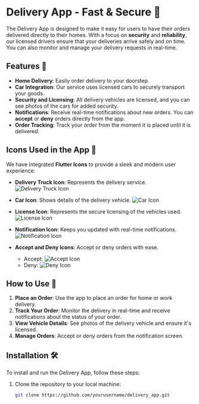 # Delivery App - Fast & Secure 🚚

The Delivery App is designed to make it easy for users to have their orders delivered directly to their homes. With a focus on **security** and **reliability**, our licensed drivers ensure that your deliveries arrive safely and on time. You can also monitor and manage your delivery requests in real-time.

## Features 🚀

- **Home Delivery**: Easily order delivery to your doorstep.
- **Car Integration**: Our service uses licensed cars to securely transport your goods.
- **Security and Licensing**: All delivery vehicles are licensed, and you can see photos of the cars for added security.
- **Notifications**: Receive real-time notifications about new orders. You can **accept** or **deny** orders directly from the app.
- **Order Tracking**: Track your order from the moment it is placed until it is delivered.

## Icons Used in the App 🎨

We have integrated **Flutter Icons** to provide a sleek and modern user experience:

- **Delivery Truck Icon**: Represents the delivery service.
  ![Delivery Truck Icon](https://img.icons8.com/ios-filled/50/000000/delivery-truck.png)

- **Car Icon**: Shows details of the delivery vehicle.
  ![Car Icon](https://img.icons8.com/ios-filled/50/000000/car.png)

- **License Icon**: Represents the secure licensing of the vehicles used.
  ![License Icon](https://img.icons8.com/ios-filled/50/000000/license.png)

- **Notification Icon**: Keeps you updated with real-time notifications.
  ![Notification Icon](https://img.icons8.com/ios-filled/50/000000/appointment-reminders.png)

- **Accept and Deny Icons**: Accept or deny orders with ease.
  - Accept: ![Accept Icon](https://img.icons8.com/ios-filled/50/000000/checkmark.png)
  - Deny: ![Deny Icon](https://img.icons8.com/ios-filled/50/000000/cancel.png)

## How to Use 📱

1. **Place an Order**: Use the app to place an order for home or work delivery.
2. **Track Your Order**: Monitor the delivery in real-time and receive notifications about the status of your order.
3. **View Vehicle Details**: See photos of the delivery vehicle and ensure it's licensed.
4. **Manage Orders**: Accept or deny orders from the notification screen.

## Installation 🛠

To install and run the Delivery App, follow these steps:

1. Clone the repository to your local machine:
   ```bash
   git clone https://github.com/yourusername/delivery_app.git
 
